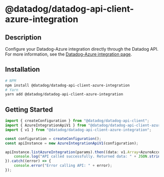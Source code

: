 # @datadog/datadog-api-client-azure-integration

## Description

Configure your Datadog-Azure integration directly through the Datadog API.
For more information, see the [Datadog-Azure integration page](https://docs.datadoghq.com/integrations/azure).

## Installation

```sh
# NPM
npm install @datadog/datadog-api-client-azure-integration
# Yarn
yarn add @datadog/datadog-api-client-azure-integration
```

## Getting Started
```ts
import { createConfiguration } from "@datadog/datadog-api-client";
import { AzureIntegrationApiV1 } from "@datadog/datadog-api-client-azure-integration";
import { v1 } from "@datadog/datadog-api-client-azure-integration";

const configuration = createConfiguration();
const apiInstance = new AzureIntegrationApiV1(configuration);

apiInstance.listAzureIntegration(params).then((data: v1.Array<AzureAccount>) => {
    console.log("API called successfully. Returned data: " + JSON.stringify(data));
}).catch((error) => {
    console.error("Error calling API: " + error);
});
```